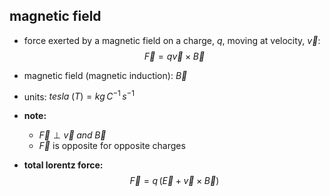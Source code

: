 ## magnetic field
- force exerted by a magnetic field on a charge, $q$, moving at velocity, $\vec v:$ $$\vec F = q\vec v \times \vec B$$
- magnetic field (magnetic induction): $\vec B$
- units: $tesla\;(T)= kg\,C^{-1}\,s^{-1}$

- **note:** 
	- $\vec F \perp \vec v \;and\; \vec B$
	- $\vec F$ is opposite for opposite charges

- **total lorentz force:** $$\vec F = q\,(\vec E + \vec v \times \vec B)$$

